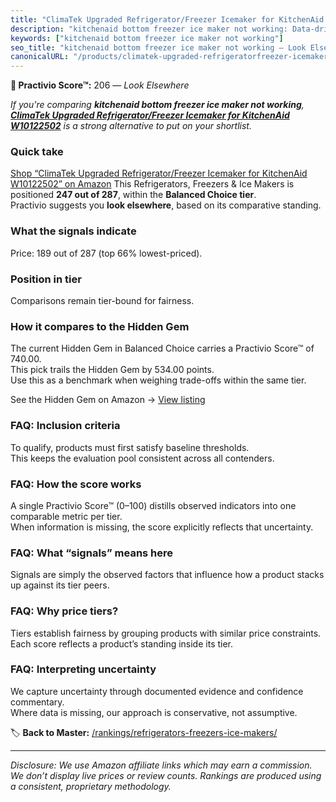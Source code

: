 ```yaml
---
title: "ClimaTek Upgraded Refrigerator/Freezer Icemaker for KitchenAid W10122502"
description: "kitchenaid bottom freezer ice maker not working: Data-driven ranking using the Practivio Score™. Positioned by quality, value, demand, findability, momentum."
keywords: ["kitchenaid bottom freezer ice maker not working"]
seo_title: "kitchenaid bottom freezer ice maker not working — Look Elsewhere (2025)"
canonicalURL: "/products/climatek-upgraded-refrigeratorfreezer-icemaker-for-kitchenaid-w10122502-B086LF4SW2/"
---
```


**🚫 Practivio Score™:** 206 — _Look Elsewhere_


*If you're comparing **kitchenaid bottom freezer ice maker not working**, **[ClimaTek Upgraded Refrigerator/Freezer Icemaker for KitchenAid W10122502](https://www.amazon.com/dp/B086LF4SW2?tag=practivio-20)** is a strong alternative to put on your shortlist.*
### Quick take
[Shop “ClimaTek Upgraded Refrigerator/Freezer Icemaker for KitchenAid W10122502” on Amazon](https://www.amazon.com/dp/B086LF4SW2?tag=practivio-20)
This Refrigerators, Freezers & Ice Makers is positioned **247 out of 287**, within the **Balanced Choice tier**.  
Practivio suggests you **look elsewhere**, based on its comparative standing.

### What the signals indicate
Price: 189 out of 287 (top 66% lowest-priced).  

### Position in tier
Comparisons remain tier-bound for fairness.

### How it compares to the Hidden Gem
The current Hidden Gem in Balanced Choice carries a Practivio Score™ of 740.00.  
This pick trails the Hidden Gem by 534.00 points.  
Use this as a benchmark when weighing trade-offs within the same tier.  

See the Hidden Gem on Amazon → [View listing](https://www.amazon.com/dp/B07J1YVSNQ?tag=practivio-20)

### FAQ: Inclusion criteria
To qualify, products must first satisfy baseline thresholds.  
This keeps the evaluation pool consistent across all contenders.

### FAQ: How the score works
A single Practivio Score™ (0–100) distills observed indicators into one comparable metric per tier.  
When information is missing, the score explicitly reflects that uncertainty.

### FAQ: What “signals” means here
Signals are simply the observed factors that influence how a product stacks up against its tier peers.

### FAQ: Why price tiers?
Tiers establish fairness by grouping products with similar price constraints.  
Each score reflects a product’s standing inside its tier.

### FAQ: Interpreting uncertainty
We capture uncertainty through documented evidence and confidence commentary.  
Where data is missing, our approach is conservative, not assumptive.


🏷️ **Back to Master:** [/rankings/refrigerators-freezers-ice-makers/](/rankings/refrigerators-freezers-ice-makers/)

---
_Disclosure: We use Amazon affiliate links which may earn a commission. We don’t display live prices or review counts. Rankings are produced using a consistent, proprietary methodology._
